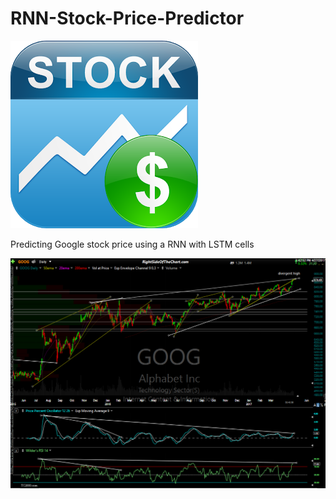 # RNN-Stock-Price-Predictor
![title](images/stockticker.png)

Predicting Google stock price using a RNN with LSTM cells

![title](images/GOOG.png) 
